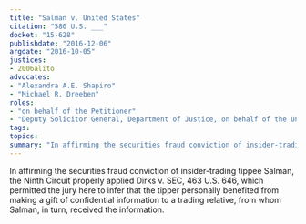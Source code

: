 ```yaml
---
title: "Salman v. United States"
citation: "580 U.S. ___"
docket: "15-628"
publishdate: "2016-12-06"
argdate: "2016-10-05"
justices:
- 2006alito
advocates:
- "Alexandra A.E. Shapiro"
- "Michael R. Dreeben"
roles:
- "on behalf of the Petitioner"
- "Deputy Solicitor General, Department of Justice, on behalf of the United States"
tags:
topics:
summary: "In affirming the securities fraud conviction of insider-trading tippee Salman, the Ninth Circuit properly applied Dirks v. SEC, 463 U.S. 646, which permitted the jury here to infer that the tipper personally benefited from making a gift of confidential information to a trading relative, from whom Salman, in turn, received the information."
---
```

In affirming the securities fraud conviction of insider-trading tippee Salman, the Ninth Circuit properly applied Dirks v. SEC, 463 U.S. 646, which permitted the jury here to infer that the tipper personally benefited from making a gift of confidential information to a trading relative, from whom Salman, in turn, received the information.

